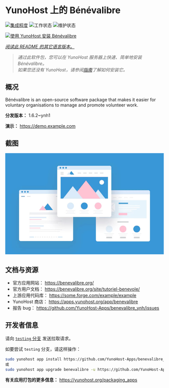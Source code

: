 <!--
注意：此 README 由 <https://github.com/YunoHost/apps/tree/master/tools/readme_generator> 自动生成
请勿手动编辑。
-->

# YunoHost 上的 Bénévalibre

[![集成程度](https://apps.yunohost.org/badge/integration/benevalibre)](https://ci-apps.yunohost.org/ci/apps/benevalibre/)
![工作状态](https://apps.yunohost.org/badge/state/benevalibre)
![维护状态](https://apps.yunohost.org/badge/maintained/benevalibre)

[![使用 YunoHost 安装 Bénévalibre](https://install-app.yunohost.org/install-with-yunohost.svg)](https://install-app.yunohost.org/?app=benevalibre)

*[阅读此 README 的其它语言版本。](./ALL_README.md)*

> *通过此软件包，您可以在 YunoHost 服务器上快速、简单地安装 Bénévalibre。*  
> *如果您还没有 YunoHost，请参阅[指南](https://yunohost.org/install)了解如何安装它。*

## 概况

Bénévalibre is an open-source software package that makes it easier for voluntary organisations to manage and promote volunteer work.


**分发版本：** 1.6.2~ynh1

**演示：** <https://demo.example.com>

## 截图

![Bénévalibre 的截图](./doc/screenshots/example.jpg)

## 文档与资源

- 官方应用网站： <https://benevalibre.org/>
- 官方用户文档： <https://benevalibre.org/site/tutoriel-benevole/>
- 上游应用代码库： <https://some.forge.com/example/example>
- YunoHost 商店： <https://apps.yunohost.org/app/benevalibre>
- 报告 bug： <https://github.com/YunoHost-Apps/benevalibre_ynh/issues>

## 开发者信息

请向 [`testing` 分支](https://github.com/YunoHost-Apps/benevalibre_ynh/tree/testing) 发送拉取请求。

如要尝试 `testing` 分支，请这样操作：

```bash
sudo yunohost app install https://github.com/YunoHost-Apps/benevalibre_ynh/tree/testing --debug
或
sudo yunohost app upgrade benevalibre -u https://github.com/YunoHost-Apps/benevalibre_ynh/tree/testing --debug
```

**有关应用打包的更多信息：** <https://yunohost.org/packaging_apps>

